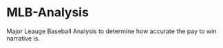 # MLB-Analysis
Major Leauge Baseball Analysis to determine how accurate the pay to win narrative is. 
